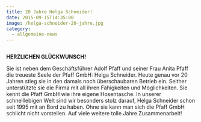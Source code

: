 ```yaml
---
title: 20 Jahre Helga Schneider!
date: 2015-09-15T14:35:00
image: /helga-schneider-20-jahre.jpg
category:
  - allgemeine-news
---
```


<figure class="wp-block-image size-large"><img loading="lazy"   src="/helga-schneider-20-jahre.jpg" alt="" class="wp-image-716"   /></figure>



<strong>HERZLICHEN GLÜCKWUNSCH!</strong></p>



<p>Sie ist neben dem Geschäftsführer Adolf Pfaff und seiner Frau Anita Pfaff die treueste Seele der Pfaff GmbH: Helga Schneider. Heute genau vor 20 Jahren stieg sie in den damals noch überschaubaren Betrieb ein. Seither unterstützte sie die Firma mit all ihren Fähigkeiten und Möglichkeiten. Sie kennt die Pfaff GmbH wie ihre eigene Hosentasche. In unserer schnelllebigen Welt sind wir besonders stolz darauf, Helga Schneider schon seit 1995 mit an Bord zu haben. Ohne sie kann man sich die Pfaff GmbH schlicht nicht vorstellen. Auf viele weitere tolle Jahre Zusammenarbeit!</p>

